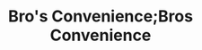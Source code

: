 ---
title: "Bro's Convenience;Bros Convenience"
url: /toronto/bros-convenience-bros-convenience/
shop: convenience
---